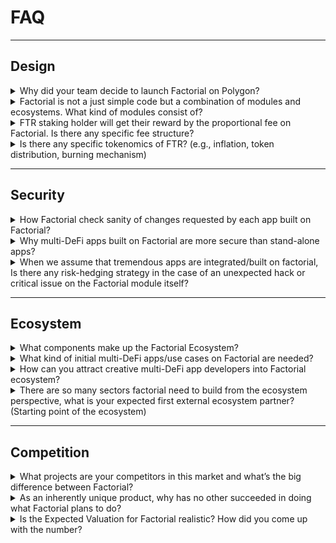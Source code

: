 # FAQ

---

## Design

<details>

<summary>Why did your team decide to launch Factorial on Polygon?</summary>

- 60% of DeFi TVL stays in Ethereum Network, but more than 90% locked in EVM compatible blockchains. Factorial platform works best within the environment where lots of DeFi protocols exist to connect with, so it was our timely decision to build as set of EVM compatible contracts.

- Moreover, majority of retail users are more active on L2, especially on Polygon. Therefore, our team decided to launch Factorial on Polygon first, and then expand to other L2, EVM chains and Ethereum Network.

- In far future, we believe this status will change over time. More DeFi activities will be diversified to other ecosystem outside EVM world, and we will slowly prepare for expansion of our service outside EVM world.

</details>

<details>

<summary>Factorial is not a just simple code but a combination of modules and ecosystems. What kind of modules consist of?</summary>

| Valuation Module : Connects oracle services to calculate value of any DeFi positions in Factorial | Liquidation Module : Manages liquidation process requested by apps built on Factorial |
| --- | --- |
| Asset Management Module : Interfacing users/apps for risk check of changes requested from apps/users | Connector Module : Relays requests of execution  at external DeFi protocols from apps |

</details>

<details>

<summary>FTR staking holder will get their reward by the proportional fee on Factorial. Is there any specific fee structure?</summary>

- FTR staker community will decide by governance how much of the fee accumulated from Factorial module interactions will be distributed to FTR stakers as protocol fee.

- Most importantly, services which create higher probability of larger amount of risk exposure to Factorial and its users will be the multiplier of protocol fee proportion.

</details>

<details>

<summary>Is there any specific tokenomics of FTR? (e.g., inflation, token distribution, burning mechanism)</summary>

- There are two categories of ecosystem participants:
    - Resource Providers
        - providing resources for the ecosystem, such as oracle services, liquidators, market makers, liquidity providers, app developers, insurers
        - they will receive incentives calculated from resource they provided for the ecosystem
    - Utility Consumers (Users)
        - end-users consuming utilities provided by resource providers
        - they will pay fee/tax related to their corresponding utilities they consumed
- FTR token stakers will have the governance rights to decide revenue distribution

</details>

---

## Security

<details>

<summary>How Factorial check sanity of changes requested by each app built on Factorial?</summary>

- In principle, any change occurring on assets owned by users should not result in significant financial damages. Asset Management module does sanity check on every request transaction from users/apps so that we can make sure it does not cause any significant loss to users.

- This is possible by utilizing Valuation module which is responsible for external data feeding and conservative asset valuation with configuration decided by governance. Exceptions of financial loss allowed are from slippages or liquidation costs, which are executed by Factorial modules.

</details>

<details>

<summary>Why multi-DeFi apps built on Factorial are more secure than stand-alone apps?</summary>
    
There are several reasons why apps built on Factorial are much safer than stand-alone apps:
    
- Rather than re-inventing wheels for widely duplicated financial functions for each stand-alone apps, developers can simply call functions provided by Factorial modules to significantly reduce the codebase
    - minimized codebase is much easier for auditors or community to audit.
    - less codebase means lower risk of bugs and backdoor codes.
    - app developers do not need significant funding to create an innovative DeFi.
  
- Infrastructure around newly developed DeFi can be shared by Factorial ecosystem
    - Infrastructure such as oracles, liquidators, lenders, auditors, potential users, and even frontend services can be shared from Factorial ecosystem, so that the app developers do not need to invest efforts to build those infrastructure.
    - Because an integrated ecosystem is stronger than scattered infrastructure by each stand-alone apps, Factorial will provide much deeper ecosystem to be used by apps.
  
- Single user interface through Factorial modules
    - Every communication with end-users is handled by Asset Management module in Factorial, which does not allow for newly developed apps on Factorial to phish or manipulate user’s messages.
    - Also, Asset Management module does sanity check for every transaction coming into Factorial to make sure the apps are not requesting something which might damage user’s asset significantly.
  
- Factorial is a public goods to be used and reviewed by many ecosystem participants
    - Because Factorial serves its functionalities to wide range of users including app developers and DeFi end users, it is also their needs to verify that the functions provided by Factorial are securely developed and operated. Hence, Factorial framework will be stronger over time with the growth of Factorial’s ecosystem which cannot be competed with stand-alone app’s infrastructure over long run.
     
- Factorial team is best suited for technologically&financially secure platform development
     - Our team has been accumulating teamwork capability for almost 5 years, with balanced talents from financial industry and blockchain engineering. We know how to design economically viable DeFi apps, and also know how to build secure apps for blockchain community. We have experience on how to grow community, partnerships and ecosystem for DeFi apps.

</details>

<details>

<summary>When we assume that tremendous apps are integrated/built on factorial, Is there any risk-hedging strategy in the case of an unexpected hack or critical issue on the Factorial module itself?</summary>
  
    - very strict and throughout testing and simulation process for internal development cycle.
    - slow and infrequent upgrade of modules to minimize risk exposure on changes of codes.
    - economically and structurally conservative approach to have various limits in the modules so that the amount of exploitation risk is capped even in the bug existing situation.
    - frequent audits by multiple auditors to minimize vulnerabilities within Factorial modules.
    - bug bounty alive for bug hunters to recognize and fix potential risk factors.

</details>

---

## Ecosystem

<details>

<summary>What components make up the Factorial Ecosystem?</summary>

- **Oracle Services** : connected with Valuation module to serve external on-chain/off-chain data for valuation of DeFi assets within Factorial.

- **Liquidators and Market Makers** : participates in liquidation process via Liquidation module to resolve financial situation and reduce risk.

- **App Developers** : represents new creative multi-DeFi applications to be deployed and served for DeFi users in Factorial ecosystem.

- **DeFi Users** : provides or consumes resources or services operated on Factorial and interact each other within the integrated ecosystem.

</details>

<details>

<summary>What kind of initial multi-DeFi apps/use cases on Factorial are needed?</summary>

- Team will build 3 multi-DeFi apps in-House:
    - Lending : becomes a bank to lend tokens not only to individuals but also to whitelisted apps built on Factorial.
    - DeFi Leverage : collateralizing user’s assets including DeFi positions to allow DeFi leveraging, borrowing tokens from Lending app.
    - Managed Fund : a passive investment tool for DeFi investors to allow restricted control of users’ aggregated fund by professional fund managers.

- Other than above, we expect more variety of multi-DeFi apps such as list below will attract users:
    - Margin Trading : margin trading without tokens by collateralizing DeFi positions
    - P2P OTC : allows any individual to easily create a financial contract each other by collateralizing their DeFi positions
    - Synthetic Assets : creating derivatives products such as option products utilizing Factorial’s given features
    - Automated Fund Management : automated trading service with pre-defined strategy for passive investment tools

</details>

<details>

<summary>How can you attract creative multi-DeFi app developers into Factorial ecosystem?</summary>

- Because app developing experience on Factorial will be similar to learning a new smart contract language, it is very important for us to educate developers so that they can fully understand how Factorial modules should be used to build apps on Factorial.

- Documents and Contents
    - We will provide very explanative documents to understand how to utilize Factorial modules to build different kinds of multi-DeFi applications.
    - We will frequently publish blog posts and video contents where developers can learn about Factorial modules and its use-cases.

- Frequent Events
    - There will be very frequent hackathons for potential app developers to incentivize research and experience on Factorial to grow our developer community.

- Study Courses
    - We will provide study courses to acquire necessary information about Factorial modules to allow students to have consistent motivation and acquire knowledge.

</details>

<details>

<summary>There are so many sectors factorial need to build from the ecosystem perspective, what is your expected first external ecosystem partner? (Starting point of the ecosystem)</summary>

- Initial B2B partnerships will be focused on oracle services and liquidators.

- For oracle service, Chainlink will be one of the main partnership, but we will have additional oracle service providers to diversify risk of oracle manipulation.

- For liquidators, there will be several partnerships with market makers to make sure multiple competition on liquidation auction process to minimize difference from fair value and liquidated value. B-Harvest will also participate in this process to make competition tighter.

</details>

---

## Competition

<details>

<summary>What projects are your competitors in this market and what’s the big difference between Factorial?</summary>

- Multi-DeFi platform such as Instadapp is the only competitor of Factorial with similar purpose. But its platform does not provide fully modular functionalities for building new DeFi apps, but simply connecting multiple DeFi protocols to automate asset management. However, Factorial’s vision allows multi-DeFi developers to build their own creative logic utilizing Factorial modules, significantly reduce overhead to re-inventing wheels for core financial functionalities and infrastructure building. Therefore the vision and depth of modularity and functionality of each platform is very different.

- Multi-DeFi apps such as Alpha Homora, Yearn Finance, 1Inch Exchange are competitors for the apps built on Factorial. Those apps will compete with existing services by sharing modules and ecosystem provided by Factorial to create stronger and more secure infrastructure than stand-alone applications.

</details>

<details>

<summary>As an inherently unique product, why has no other succeeded in doing what Factorial plans to do?</summary>

- In traditional finance, when we trade stocks, we don’t directly interface with exchanges. We interface with brokers who connect multiple exchanges and financial products around the world to provide convenient one-stop gateway.

- But in DeFi, the phase of the industry is in early days, and most builders are focusing more on building stand-alone applications(more like “infrastructure” in tradFi) than seamless gateway for convenient user experience.

- However, this gateway should not be operated in a centralized way because it will destroy the strength of DeFi primitive, trustless and transparency. And it is not easy for builders to design such platform to trustlessly connect with various DeFi and provide modules for creating new interconnected utilities.

- After significant growth in DeFi since summer 2020, it is the right time for us to provide such platform to greatly enhance user’s convenience and utility to accelerate again the mass adoption of DeFi.

</details>

<details>

<summary>Is the Expected Valuation for Factorial realistic? How did you come up with the number?</summary>

- Current total DeFi TVL is about $50B. We believe that when Factorial is successful, a lot of popular multi-DeFi apps will be built and operated on Factorial platform. Even though Factorial apps are not directly possessing assets, it is the Factorial ecosystem which possess interfaces with end-users, hence value accrual for such user-base and TVL is stronger on platform side than each products utilized from platform.

- Because Factorial ecosystem will acquire end-users, the potential valuation of Factorial is much larger than many existing stand-alone DeFi protocols combined.

- However, because Factorial is challenging the new norms for DeFi ecosystem, the valuation is heavily discounted to only 0.2% of total DeFi TVL, $100M.

</details>